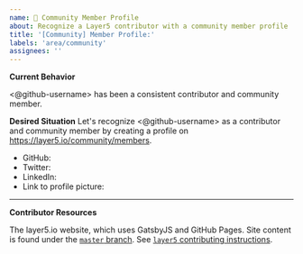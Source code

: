 ```yaml
---
name: 👤 Community Member Profile
about: Recognize a Layer5 contributor with a community member profile
title: '[Community] Member Profile:'
labels: 'area/community'
assignees: ''
---
```


**Current Behavior**

<@github-username> has been a consistent contributor and community member.

**Desired Situation**
Let's recognize <@github-username> as a contributor and community member by creating a profile on https://layer5.io/community/members.

- GitHub: <!-- username only -->
- Twitter: <!-- handle only -->
- LinkedIn: <!-- <profilename> only (https://www.linkedin.com/in/<profilename>)-->
- Link to profile picture:

---

**Contributor Resources**

The layer5.io website, which uses GatsbyJS and GitHub Pages. Site content is found under the <a href="https://github.com/layer5io/layer5/tree/master">`master` branch</a>. See <a href="https://github.com/layer5io/layer5/blob/master/CONTRIBUTING.md">`layer5` contributing instructions</a>.
